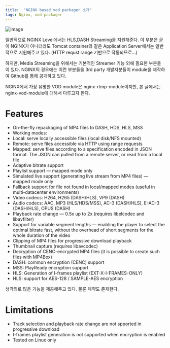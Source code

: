 ```yaml
---
title:  "NGINX based vod packager 소개"
tags: Nginx, vod packager
---
```


![image](https://user-images.githubusercontent.com/111643/115819090-1f4a8280-a439-11eb-9995-8c17c715d6ef.png)

일반적으로 NGINX Level에서는 HLS,DASH Streaming을 지원해준다. 이 부분은 굳이 NGINX가 아니더라도 Tomcat container와 같은 Application Server에서는 일반적으로 지원해주고 있다. (HTTP requst range 기반으로 작동되므로…)

하지만, Media Streaming을 위해서는 기본적인 Streamer 기능 외에 필요한 부분들이 있다. NGINX의 경우에는 이런 부분들을 3rd party 개발자분들이 module을 제작하여 Github를 통해 공개하고 있다.

NGINX에서 가장 유명한 VOD module은 nginx-rtmp-module이지만, 본 글에서는 nginx-vod-module에 대해서 다루고자 한다.

# Features
* On-the-fly repackaging of MP4 files to DASH, HDS, HLS, MSS
* Working modes:
* Local: serve locally accessible files (local disk/NFS mounted)
* Remote: serve files accessible via HTTP using range requests
* Mapped: serve files according to a specification encoded in JSON format. The JSON can pulled from a remote server, or read from a local file
* Adaptive bitrate support
* Playlist support — mapped mode only
* Simulated live support (generating live stream from MP4 files) — mapped mode only
* Fallback support for file not found in local/mapped modes (useful in multi-datacenter environments)
* Video codecs: H264, H265 (DASH/HLS), VP9 (DASH)
* Audio codecs: AAC, MP3 (HLS/HDS/MSS), AC-3 (DASH/HLS), E-AC-3 (DASH/HLS), OPUS (DASH)
* Playback rate change — 0.5x up to 2x (requires libelcodec and libavfilter)
* Support for variable segment lengths — enabling the player to select the optimal bitrate fast, without the overhead of short segments for the whole duration of the video
* Clipping of MP4 files for progressive download playback
* Thumbnail capture (requires libavcodec)
* Decryption of CENC-encrypted MP4 files (it is possible to create such files with MP4Box)
* DASH: common encryption (CENC) support
* MSS: PlayReady encryption support
* HLS: Generation of I-frames playlist (EXT-X-I-FRAMES-ONLY)
* HLS: support for AES-128 / SAMPLE-AES encryption

생각외로 많은 기능을 제공해주고 있다. 물론 제약도 존재한다.

# Limitations
* Track selection and playback rate change are not spported in progressive download
* I-frames playlist generation is not supported when encryption is enabled
* Tested on Linux only

